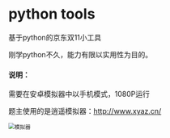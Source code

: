 # python tools
 基于python的京东双11小工具

刚学python不久，能力有限以实用性为目的。

#### 说明：
需要在安卓模拟器中以手机模式，1080P运行

题主使用的是逍遥模拟器：http://www.xyaz.cn/

<img src="C:\Users\hzhuchao\Desktop\模拟器.png" alt="模拟器" style="zoom:75%;" />